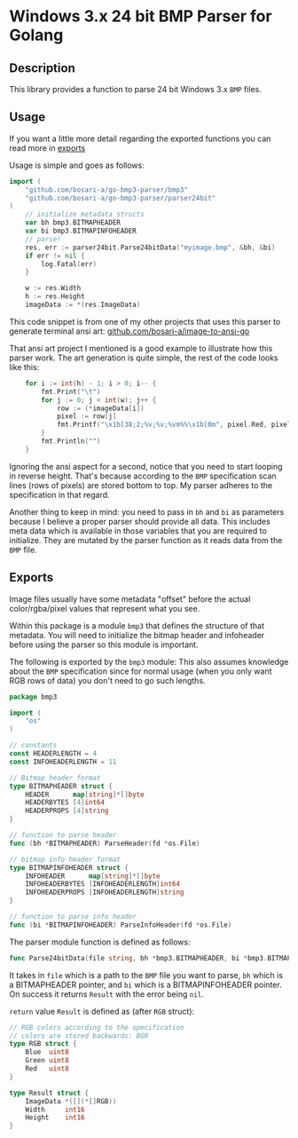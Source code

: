 # Windows 3.x 24 bit BMP Parser for Golang

## Description

This library provides a function to parse 24 bit Windows 3.x `BMP` files.

## Usage

If you want a little more detail regarding the exported functions you can read more in [exports](#exports)

Usage is simple and goes as follows:

```go
import (
	"github.com/bosari-a/go-bmp3-parser/bmp3"
	"github.com/bosari-a/go-bmp3-parser/parser24bit"
)
    // initialize metadata structs
	var bh bmp3.BITMAPHEADER
	var bi bmp3.BITMAPINFOHEADER
    // parse!
	res, err := parser24bit.Parse24bitData("myimage.bmp", &bh, &bi)
	if err != nil {
		log.Fatal(err)
	}

	w := res.Width
	h := res.Height
	imageData := *(res.ImageData)
```

This code snippet is from one of my other projects that uses this parser to generate terminal ansi art: [github.com/bosari-a/image-to-ansi-go](github.com/bosari-a/image-to-ansi-go)

That ansi art project I mentioned is a good example to illustrate how this parser work. The art generation is quite simple, the rest of the code looks like this:

```go
	for i := int(h) - 1; i > 0; i-- {
		fmt.Print("\t")
		for j := 0; j < int(w); j++ {
			row := (*imageData[i])
			pixel := row[j]
			fmt.Printf("\x1b[38;2;%v;%v;%vm%%\x1b[0m", pixel.Red, pixel.Green, pixel.Blue)
		}
		fmt.Println("")
	}
```

Ignoring the ansi aspect for a second, notice that you need to start looping in reverse height. That's because according to the `BMP` specification scan lines (rows of pixels) are stored bottom to top. My parser adheres to the specification in that regard.

Another thing to keep in mind: you need to pass in `bh` and `bi` as parameters because I believe a proper parser should provide all data. This includes meta data which is available in those variables that you are required to initialize. They are mutated by the parser function as it reads data from the `BMP` file.


## Exports

Image files usually have some metadata "offset" before the actual color/rgba/pixel values that represent what you see.

Within this package is a module `bmp3` that defines the structure of that metadata. You will need to initialize the bitmap header and infoheader before using the parser so this module is important.

The following is exported by the `bmp3` module:
This also assumes knowledge about the `BMP` specification since for normal usage (when you only want RGB rows of data) you don't need to go such lengths.

```go
package bmp3

import (
	"os"
)

// constants
const HEADERLENGTH = 4
const INFOHEADERLENGTH = 11

// Bitmap header format
type BITMAPHEADER struct {
	HEADER      map[string]*[]byte
	HEADERBYTES [4]int64
	HEADERPROPS [4]string
}

// function to parse header
func (bh *BITMAPHEADER) ParseHeader(fd *os.File)

// bitmap info header format
type BITMAPINFOHEADER struct {
	INFOHEADER      map[string]*[]byte
	INFOHEADERBYTES [INFOHEADERLENGTH]int64
	INFOHEADERPROPS [INFOHEADERLENGTH]string
}

// function to parse info header
func (bi *BITMAPINFOHEADER) ParseInfoHeader(fd *os.File)
```


The parser module function is defined as follows:

```go
func Parse24bitData(file string, bh *bmp3.BITMAPHEADER, bi *bmp3.BITMAPINFOHEADER) (Result, error)
```
It takes in `file` which is a path to the `BMP` file you want to parse, `bh` which is a BITMAPHEADER pointer, and `bi` which is a BITMAPINFOHEADER pointer. On success it returns `Result` with the error being `nil`.

`return` value `Result` is defined as (after `RGB` struct):
```go
// RGB colors according to the specification
// colors are stored backwards: BGR
type RGB struct {
	Blue  uint8
	Green uint8
	Red   uint8
}

type Result struct {
	ImageData *([](*[]RGB))
	Width     int16
	Height    int16
}
```

